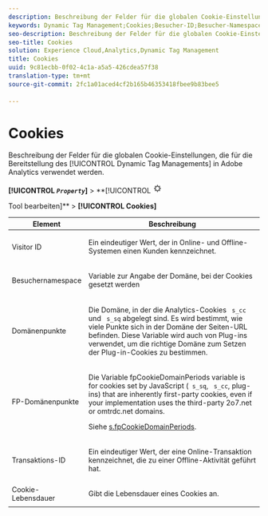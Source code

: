 ```yaml
---
description: Beschreibung der Felder für die globalen Cookie-Einstellungen, die für die Bereitstellung des Dynamic Tag Managements in Adobe Analytics verwendet werden.
keywords: Dynamic Tag Management;Cookies;Besucher-ID;Besucher-Namespace;Domänenpunkte;FP-Domänenpunkte;Transaktions-ID;Cookie-Lebensdauer
seo-description: Beschreibung der Felder für die globalen Cookie-Einstellungen, die für die Bereitstellung des Dynamic Tag Managements in Adobe Analytics verwendet werden.
seo-title: Cookies
solution: Experience Cloud,Analytics,Dynamic Tag Management
title: Cookies
uuid: 9c81ecbb-0f02-4c1a-a5a5-426cdea57f38
translation-type: tm+mt
source-git-commit: 2fc1a01aced4cf2b165b46353418fbee9b83bee5

---
```



# Cookies

Beschreibung der Felder für die globalen Cookie-Einstellungen, die für die Bereitstellung des [!UICONTROL Dynamic Tag Managements] in Adobe Analytics verwendet werden.

**[!UICONTROL *`Property`*]** &gt; **[!UICONTROL   ![](assets/settings_gear.png)

Tool bearbeiten]** &gt; **[!UICONTROL Cookies]**

<table id="table_2758C770C91B4025AD74009B360D71F7"> 
 <thead> 
  <tr> 
   <th colname="col1" class="entry"> Element </th> 
   <th colname="col2" class="entry"> Beschreibung </th> 
  </tr> 
 </thead>
 <tbody> 
  <tr> 
   <td colname="col1"> Visitor ID </td> 
   <td colname="col2"> <p>Ein eindeutiger Wert, der in Online- und Offline-Systemen einen Kunden kennzeichnet. </p> </td> 
  </tr> 
  <tr> 
   <td colname="col1"> Besuchernamespace </td> 
   <td colname="col2"> <p>Variable zur Angabe der Domäne, bei der Cookies gesetzt werden </p> </td>
  </tr> 
  <tr> 
   <td colname="col1"> Domänenpunkte </td> 
   <td colname="col2"> <p>Die Domäne, in der die Analytics-Cookies <code> s_cc</code> und <code> s_sq</code> abgelegt sind. Es wird bestimmt, wie viele Punkte sich in der Domäne der Seiten-URL befinden. Diese Variable wird auch von Plug-ins verwendet, um die richtige Domäne zum Setzen der Plug-in-Cookies zu bestimmen. </p> </td> 
  </tr> 
  <tr> 
   <td colname="col1"> FP-Domänenpunkte </td> 
   <td colname="col2"> <p>Die Variable <span class="term"> fpCookieDomainPeriods</span> variable is for cookies set by JavaScript (<code> s_sq</code>, <code> s_cc</code>, plug-ins) that are inherently first-party cookies, even if your implementation uses the third-party <span class="filepath"> 2o7.net</span> or <span class="filepath"> omtrdc.net</span> domains. </p> <p>Siehe <a href="/help/implement/js-implementation/c-variables/configuration-variables.md"  > s.fpCookieDomainPeriods</a>. </p> </td> 
  </tr> 
  <tr> 
   <td colname="col1"> Transaktions-ID </td> 
   <td colname="col2"> <p>Ein eindeutiger Wert, der eine Online-Transaktion kennzeichnet, die zu einer Offline-Aktivität geführt hat. </p> </td> 
  </tr> 
  <tr> 
   <td colname="col1"> Cookie-Lebensdauer </td> 
   <td colname="col2"> <p>Gibt die Lebensdauer eines Cookies an. </p> </td> 
  </tr> 
 </tbody> 
</table>

